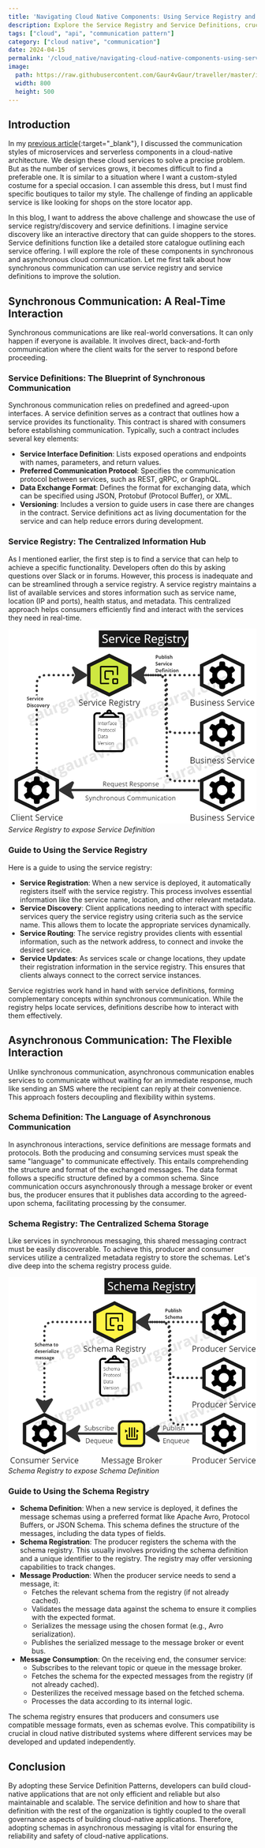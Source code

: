 ```yaml
---
title: 'Navigating Cloud Native Components: Using Service Registry and Definitions'
description: Explore the Service Registry and Service Definitions, crucial components in cloud-native architecture for efficient, reliable, and scalable applications. It explains their role in synchronous and asynchronous communication.
tags: ["cloud", "api", "communication pattern"]
category: ["cloud native", "communication"]
date: 2024-04-15
permalink: '/cloud_native/navigating-cloud-native-components-using-service-registry-and-definitions/'
image:
  path: https://raw.githubusercontent.com/Gaur4vGaur/traveller/master/images/cloudnative/2024-04-15-navigating-cloud-native-components-using-service-registry-and-definitions/CoverImage.jpg
  width: 800
  height: 500
---
```



## Introduction
In my [previous article](https://www.gaurgaurav.com/cloud_native/decoding-synchronous-and-asynchronous-communication-in-cloud-native-applications/){:target="_blank"}, I discussed the communication styles of microservices and serverless components in a cloud-native architecture. We design these cloud services to solve a precise problem. But as the number of services grows, it becomes difficult to find a preferable one. It is similar to a situation where I want a custom-styled costume for a special occasion. I can assemble this dress, but I must find specific boutiques to tailor my style. The challenge of finding an applicable service is like looking for shops on the store locator app.

In this blog, I want to address the above challenge and showcase the use of service registry/discovery and service definitions. I imagine service discovery like an interactive directory that can guide shoppers to the stores. Service definitions function like a detailed store catalogue outlining each service offering. I will explore the role of these components in synchronous and asynchronous cloud communication. Let me first talk about how synchronous communication can use service registry and service definitions to improve the solution.


## Synchronous Communication: A Real-Time Interaction
Synchronous communications are like real-world conversations. It can only happen if everyone is available. It involves direct, back-and-forth communication where the client waits for the server to respond before proceeding.

### Service Definitions: The Blueprint of Synchronous Communication
Synchronous communication relies on predefined and agreed-upon interfaces. A service definition serves as a contract that outlines how a service provides its functionality. This contract is shared with consumers before establishing communication. Typically, such a contract includes several key elements:

- **Service Interface Definition**: Lists exposed operations and endpoints with names, parameters, and return values.
- **Preferred Communication Protocol**: Specifies the communication protocol between services, such as REST, gRPC, or GraphQL.
- **Data Exchange Format**: Defines the format for exchanging data, which can be specified using JSON, Protobuf (Protocol Buffer), or XML.
- **Versioning**: Includes a version to guide users in case there are changes in the contract.
Service definitions act as living documentation for the service and can help reduce errors during development.

### Service Registry: The Centralized Information Hub
As I mentioned earlier, the first step is to find a service that can help to achieve a specific functionality. Developers often do this by asking questions over Slack or in forums. However, this process is inadequate and can be streamlined through a service registry.
A service registry maintains a list of available services and stores information such as service name, location (IP and ports), health status, and metadata. This centralized approach helps consumers efficiently find and interact with the services they need in real-time.

![Service Registry to expose Service Definition](https://raw.githubusercontent.com/Gaur4vGaur/traveller/master/images/cloudnative/2024-04-15-navigating-cloud-native-components-using-service-registry-and-definitions/ServiceRegistry.png)*Service Registry to expose Service Definition*


### Guide to Using the Service Registry

Here is a guide to using the service registry:
- **Service Registration**: When a new service is deployed, it automatically registers itself with the service registry. This process involves essential information like the service name, location, and other relevant metadata.
- **Service Discovery**: Client applications needing to interact with specific services query the service registry using criteria such as the service name. This allows them to locate the appropriate services dynamically.
- **Service Routing**: The service registry provides clients with essential information, such as the network address, to connect and invoke the desired service.
- **Service Updates**: As services scale or change locations, they update their registration information in the service registry. This ensures that clients always connect to the correct service instances.
  

Service registries work hand in hand with service definitions, forming complementary concepts within synchronous communication. While the registry helps locate services, definitions describe how to interact with them effectively.


## Asynchronous Communication: The Flexible Interaction
Unlike synchronous communication, asynchronous communication enables services to communicate without waiting for an immediate response, much like sending an SMS where the recipient can reply at their convenience. This approach fosters decoupling and flexibility within systems.


### Schema Definition: The Language of Asynchronous Communication
In asynchronous interactions, service definitions are message formats and protocols. Both the producing and consuming services must speak the same "language" to communicate effectively. This entails comprehending the structure and format of the exchanged messages.
The data format follows a specific structure defined by a common schema. Since communication occurs asynchronously through a message broker or event bus, the producer ensures that it publishes data according to the agreed-upon schema, facilitating processing by the consumer.


### Schema Registry: The Centralized Schema Storage
Like services in synchronous messaging, this shared messaging contract must be easily discoverable. To achieve this, producer and consumer services utilize a centralized metadata registry to store the schemas. Let's dive deep into the schema registry process guide.

![Schema Registry to expose Schema Definition](https://raw.githubusercontent.com/Gaur4vGaur/traveller/master/images/cloudnative/2024-04-15-navigating-cloud-native-components-using-service-registry-and-definitions/SchemaRegistry.png)*Schema Registry to expose Schema Definition*

### Guide to Using the Schema Registry
- **Schema Definition**: When a new service is deployed, it defines the message schemas using a preferred format like Apache Avro, Protocol Buffers, or JSON Schema. This schema defines the structure of the messages, including the data types of fields.
- **Schema Registration**: The producer registers the schema with the schema registry. This usually involves providing the schema definition and a unique identifier to the registry. The registry may offer versioning capabilities to track changes.
- **Message Production**: When the producer service needs to send a message, it:
  - Fetches the relevant schema from the registry (if not already cached).
  - Validates the message data against the schema to ensure it complies with the expected format.
  - Serializes the message using the chosen format (e.g., Avro serialization).
  - Publishes the serialized message to the message broker or event bus.
- **Message Consumption**: On the receiving end, the consumer service:
  - Subscribes to the relevant topic or queue in the message broker.
  - Fetches the schema for the expected messages from the registry (if not already cached).
  - Desterilizes the received message based on the fetched schema.
  - Processes the data according to its internal logic.

The schema registry ensures that producers and consumers use compatible message formats, even as schemas evolve. This compatibility is crucial in cloud native distributed systems where different services may be developed and updated independently.


## Conclusion
By adopting these Service Definition Patterns, developers can build cloud-native applications that are not only efficient and reliable but also maintainable and scalable. The service definition and how to share that definition with the rest of the organization is tightly coupled to the overall governance aspects of building cloud-native applications. Therefore, adopting schemas in asynchronous messaging is vital for ensuring the reliability and safety of cloud-native applications. 


